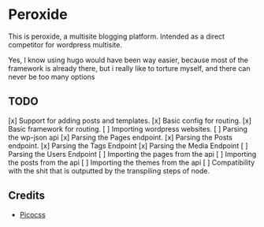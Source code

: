# Peroxide

This is peroxide, a multisite blogging platform. Intended as a direct competitor for wordpress multisite.

Yes, I know using hugo would have been way easier, because most of the framework is already there, but i really like to torture myself, and there can never be too many options

## TODO

[x] Support for adding posts and templates.
[x] Basic config for routing.
[x] Basic framework for routing.
[ ] Importing wordpress websites.
    [ ] Parsing the wp-json api
        [x] Parsing the Pages endpoint.
        [x] Parsing the Posts endpoint.
        [x] Parsing the Tags Endpoint
        [x] Parsing the Media Endpoint
        [ ] Parsing the Users Endpoint
    [ ] Importing the pages from the api
    [ ] Importing the posts from the api
    [ ] Importing the themes from the api
[ ] Compatibility with the shit that is outputted by the transpiling steps of node.

## Credits 

- [Picocss](https://picocss.com)
